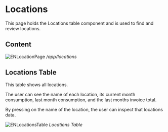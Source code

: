 # Locations

<div style="display: none;">
  \page user-shared-locations Locations
</div>

This page holds the Locations table component and is used to find and review
locations.

## Content

![ENLocationPage](../../../assets/ENLocationPage.png) _/app/locations_

## Locations Table

This table shows all locations.

The user can see the name of each location, its current month consumption, last
month consumption, and the last months invoice total.

By pressing on the name of the location, the user can inspect that locations
data.

![ENLocationsTable](../../../assets/ENLocationsTable.png) _Locations Table_
